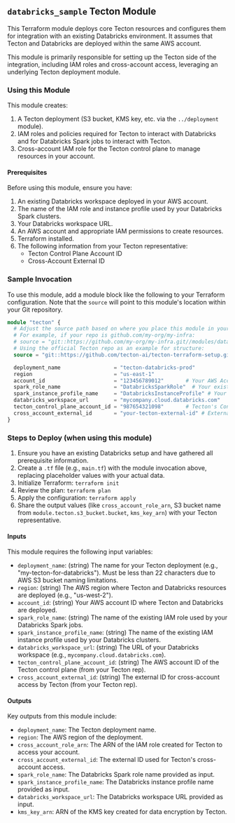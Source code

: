 ## `databricks_sample` Tecton Module

This Terraform module deploys core Tecton resources and configures them for integration with an existing Databricks environment. It assumes that Tecton and Databricks are deployed within the same AWS account.

This module is primarily responsible for setting up the Tecton side of the integration, including IAM roles and cross-account access, leveraging an underlying Tecton deployment module.

### Using this Module

This module creates:
1.  A Tecton deployment (S3 bucket, KMS key, etc. via the `../deployment` module).
2.  IAM roles and policies required for Tecton to interact with Databricks and for Databricks Spark jobs to interact with Tecton.
3.  Cross-account IAM role for the Tecton control plane to manage resources in your account.

#### Prerequisites

Before using this module, ensure you have:
1.  An existing Databricks workspace deployed in your AWS account.
2.  The name of the IAM role and instance profile used by your Databricks Spark clusters.
3.  Your Databricks workspace URL.
4.  An AWS account and appropriate IAM permissions to create resources.
5.  Terraform installed.
6.  The following information from your Tecton representative:
    *   Tecton Control Plane Account ID
    *   Cross-Account External ID

### Sample Invocation

To use this module, add a module block like the following to your Terraform configuration. Note that the `source` will point to this module's location within your Git repository.

```terraform
module "tecton" {
  # Adjust the source path based on where you place this module in your repository structure.
  # For example, if your repo is github.com/my-org/my-infra:
  # source = "git::https://github.com/my-org/my-infra.git//modules/databricks_sample"
  # Using the official Tecton repo as an example for structure:
  source = "git::https://github.com/tecton-ai/tecton-terraform-setup.git//modules/databricks_sample"

  deployment_name                 = "tecton-databricks-prod"
  region                          = "us-east-1"
  account_id                      = "123456789012"       # Your AWS Account ID
  spark_role_name                 = "DatabricksSparkRole"  # Your existing Databricks Spark IAM Role name
  spark_instance_profile_name     = "DatabricksInstanceProfile" # Your existing Databricks Instance Profile name
  databricks_workspace_url        = "mycompany.cloud.databricks.com"
  tecton_control_plane_account_id = "987654321098"       # Tecton's Control Plane Account ID
  cross_account_external_id       = "your-tecton-external-id" # External ID from Tecton
}
```

### Steps to Deploy (when using this module)

1.  Ensure you have an existing Databricks setup and have gathered all prerequisite information.
2.  Create a `.tf` file (e.g., `main.tf`) with the module invocation above, replacing placeholder values with your actual data.
3.  Initialize Terraform: `terraform init`
4.  Review the plan: `terraform plan`
5.  Apply the configuration: `terraform apply`
6.  Share the output values (like `cross_account_role_arn`, S3 bucket name from `module.tecton.s3_bucket.bucket`, `kms_key_arn`) with your Tecton representative. 

#### Inputs

This module requires the following input variables:

*   `deployment_name`: (string) The name for your Tecton deployment (e.g., "my-tecton-for-databricks"). Must be less than 22 characters due to AWS S3 bucket naming limitations.
*   `region`: (string) The AWS region where Tecton and Databricks resources are deployed (e.g., "us-west-2").
*   `account_id`: (string) Your AWS account ID where Tecton and Databricks are deployed.
*   `spark_role_name`: (string) The name of the existing IAM role used by your Databricks Spark jobs.
*   `spark_instance_profile_name`: (string) The name of the existing IAM instance profile used by your Databricks clusters.
*   `databricks_workspace_url`: (string) The URL of your Databricks workspace (e.g., `mycompany.cloud.databricks.com`).
*   `tecton_control_plane_account_id`: (string) The AWS account ID of the Tecton control plane (from your Tecton rep).
*   `cross_account_external_id`: (string) The external ID for cross-account access by Tecton (from your Tecton rep).

#### Outputs

Key outputs from this module include:

*   `deployment_name`: The Tecton deployment name.
*   `region`: The AWS region of the deployment.
*   `cross_account_role_arn`: The ARN of the IAM role created for Tecton to access your account.
*   `cross_account_external_id`: The external ID used for Tecton's cross-account access.
*   `spark_role_name`: The Databricks Spark role name provided as input.
*   `spark_instance_profile_name`: The Databricks instance profile name provided as input.
*   `databricks_workspace_url`: The Databricks workspace URL provided as input.
*   `kms_key_arn`: ARN of the KMS key created for data encryption by Tecton.

